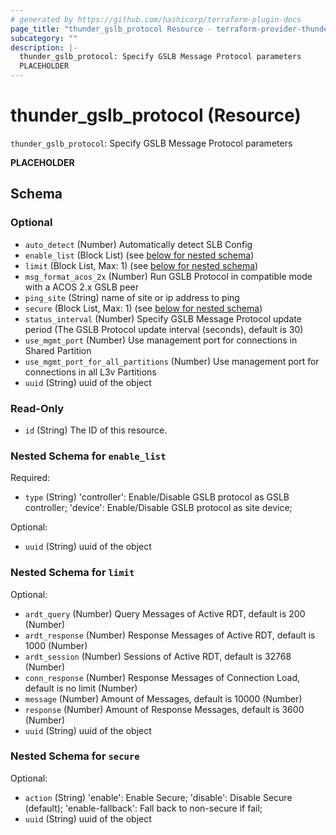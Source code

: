 ```yaml
---
# generated by https://github.com/hashicorp/terraform-plugin-docs
page_title: "thunder_gslb_protocol Resource - terraform-provider-thunder"
subcategory: ""
description: |-
  thunder_gslb_protocol: Specify GSLB Message Protocol parameters
  PLACEHOLDER
---
```


# thunder_gslb_protocol (Resource)

`thunder_gslb_protocol`: Specify GSLB Message Protocol parameters

__PLACEHOLDER__



<!-- schema generated by tfplugindocs -->
## Schema

### Optional

- `auto_detect` (Number) Automatically detect SLB Config
- `enable_list` (Block List) (see [below for nested schema](#nestedblock--enable_list))
- `limit` (Block List, Max: 1) (see [below for nested schema](#nestedblock--limit))
- `msg_format_acos_2x` (Number) Run GSLB Protocol in compatible mode with a ACOS 2.x GSLB peer
- `ping_site` (String) name of site or ip address to ping
- `secure` (Block List, Max: 1) (see [below for nested schema](#nestedblock--secure))
- `status_interval` (Number) Specify GSLB Message Protocol update period (The GSLB Protocol update interval (seconds), default is 30)
- `use_mgmt_port` (Number) Use management port for connections in Shared Partition
- `use_mgmt_port_for_all_partitions` (Number) Use management port for connections in all L3v Partitions
- `uuid` (String) uuid of the object

### Read-Only

- `id` (String) The ID of this resource.

<a id="nestedblock--enable_list"></a>
### Nested Schema for `enable_list`

Required:

- `type` (String) 'controller': Enable/Disable GSLB protocol as GSLB controller; 'device': Enable/Disable GSLB protocol as site device;

Optional:

- `uuid` (String) uuid of the object


<a id="nestedblock--limit"></a>
### Nested Schema for `limit`

Optional:

- `ardt_query` (Number) Query Messages of Active RDT, default is 200 (Number)
- `ardt_response` (Number) Response Messages of Active RDT, default is 1000 (Number)
- `ardt_session` (Number) Sessions of Active RDT, default is 32768 (Number)
- `conn_response` (Number) Response Messages of Connection Load, default is no limit (Number)
- `message` (Number) Amount of Messages, default is 10000 (Number)
- `response` (Number) Amount of Response Messages, default is 3600 (Number)
- `uuid` (String) uuid of the object


<a id="nestedblock--secure"></a>
### Nested Schema for `secure`

Optional:

- `action` (String) 'enable': Enable Secure; 'disable': Disable Secure (default); 'enable-fallback': Fall back to non-secure if fail;
- `uuid` (String) uuid of the object


